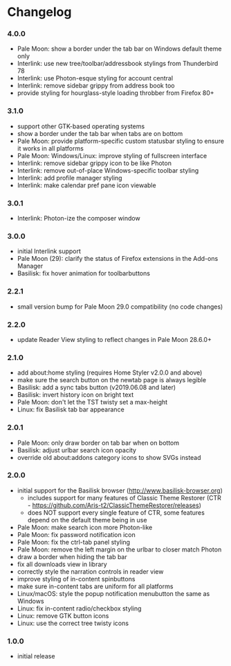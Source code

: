 # Changelog

### 4.0.0
- Pale Moon: show a border under the tab bar on Windows default theme only
- Interlink: use new tree/toolbar/addressbook stylings from Thunderbird 78
- Interlink: use Photon-esque styling for account central
- Interlink: remove sidebar grippy from address book too
- provide styling for hourglass-style loading throbber from Firefox 80+

### 3.1.0
- support other GTK-based operating systems
- show a border under the tab bar when tabs are on bottom
- Pale Moon: provide platform-specific custom statusbar styling to ensure it works in all platforms
- Pale Moon: Windows/Linux: improve styling of fullscreen interface
- Interlink: remove sidebar grippy icon to be like Photon
- Interlink: remove out-of-place Windows-specific toolbar styling
- Interlink: add profile manager styling
- Interlink: make calendar pref pane icon viewable

### 3.0.1
- Interlink: Photon-ize the composer window

### 3.0.0
- initial Interlink support
- Pale Moon (29): clarify the status of Firefox extensions in the Add-ons Manager
- Basilisk: fix hover animation for toolbarbuttons

### 2.2.1
- small version bump for Pale Moon 29.0 compatibility (no code changes)

### 2.2.0
- update Reader View styling to reflect changes in Pale Moon 28.6.0+

### 2.1.0
- add about:home styling (requires Home Styler v2.0.0 and above)
- make sure the search button on the newtab page is always legible
- Basilisk: add a sync tabs button (v2019.06.08 and later)
- Basilisk: invert history icon on bright text
- Pale Moon: don't let the TST twisty set a max-height
- Linux: fix Basilisk tab bar appearance

### 2.0.1
- Pale Moon: only draw border on tab bar when on bottom
- Basilisk: adjust urlbar search icon opacity
- override old about:addons category icons to show SVGs instead

### 2.0.0
- initial support for the Basilisk browser (http://www.basilisk-browser.org)
  - includes support for many features of Classic Theme Restorer (CTR - https://github.com/Aris-t2/ClassicThemeRestorer/releases)
  - does NOT support every single feature of CTR, some features depend on the default theme being in use
- Pale Moon: make search icon more Photon-like
- Pale Moon: fix password notification icon
- Pale Moon: fix the ctrl-tab panel styling
- Pale Moon: remove the left margin on the urlbar to closer match Photon
- draw a border when hiding the tab bar
- fix all downloads view in library
- correctly style the narration controls in reader view
- improve styling of in-content spinbuttons
- make sure in-content tabs are uniform for all platforms
- Linux/macOS: style the popup notification menubutton the same as Windows
- Linux: fix in-content radio/checkbox styling
- Linux: remove GTK button icons
- Linux: use the correct tree twisty icons

### 1.0.0
- initial release
